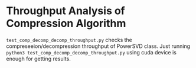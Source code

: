 # Throughput Analysis of Compression Algorithm

`test_comp_decomp_decomp_throughput.py` checks the compreseeion/decompression throughput of PowerSVD class.
Just running `python3 test_comp_decomp_decomp_throughput.py` using cuda device is enough for getting results.